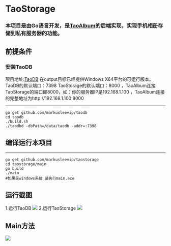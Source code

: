 # TaoStorage
### 本项目是由Go语言开发，是[TaoAlbum](https://github.com/markusleevip/TaoAlbum-android)的后端实现，实现手机相册存储到私有服务器的功能。

## 前提条件
### 安装TaoDB
项目地址:[TaoDB](https://github.com/markusleevip/taodb)
在output目标已经提供Windows X64平台的可运行版本。TaoDB的默认端口：7398
TaoStorage的默认端口：8000 ，TaoAlbum连接TaoStorage的端口即8000，如：你的服务器IP是192.168.1.100 ，TaoAlbum连接的完整地址为http://192.168.1.100:8000

-----------
	go get github.com/markusleevip/taodb
	cd taodb
	./build.sh
	./taodbd -dbPath=/data/taodb -addr=:7398


##  编译运行本项目 

-----------
    go get github.com/markusleevip/taostorage
    cd taostorage/main
    go build
    ./main 
    #如果是windows系统 请执行main.exe
		
    
		
## 运行截图 
1.运行TaoDB
<image src="./output/images/taodbd.png" /> 
2.运行TaoStorage
<image src="./output/images/taostorage.png" /> 

## Main方法
<image src="./output/images/main.png" /> 





